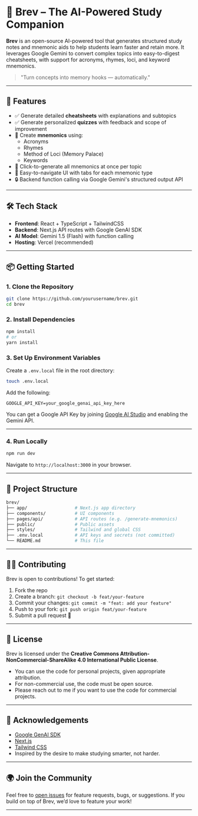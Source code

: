 # 🧠 Brev – The AI-Powered Study Companion

**Brev** is an open-source AI-powered tool that generates structured study notes and mnemonic aids to help students learn faster and retain more. It leverages Google Gemini to convert complex topics into easy-to-digest cheatsheets, with support for acronyms, rhymes, loci, and keyword mnemonics.

> "Turn concepts into memory hooks — automatically."

---

## 🚀 Features

- ✅ Generate detailed **cheatsheets** with explanations and subtopics
- ✅ Generate personalized **quizzes** with feedback and scope of improvement
- 🧠 Create **mnemonics** using:
  - Acronyms
  - Rhymes
  - Method of Loci (Memory Palace)
  - Keywords
- 🔄 Click-to-generate all mnemonics at once per topic
- 📘 Easy-to-navigate UI with tabs for each mnemonic type
- 🔒 Backend function calling via Google Gemini's structured output API

---

## 🛠 Tech Stack

- **Frontend**: React + TypeScript + TailwindCSS
- **Backend**: Next.js API routes with Google GenAI SDK
- **AI Model**: Gemini 1.5 (Flash) with function calling
- **Hosting**: Vercel (recommended)

---

## 📦 Getting Started

### 1. Clone the Repository

```bash
git clone https://github.com/yourusername/brev.git
cd brev
````

### 2. Install Dependencies

```bash
npm install
# or
yarn install
```

### 3. Set Up Environment Variables

Create a `.env.local` file in the root directory:

```bash
touch .env.local
```

Add the following:

```env
GOOGLE_API_KEY=your_google_genai_api_key_here
```

You can get a Google API Key by joining [Google AI Studio](https://makersuite.google.com/) and enabling the Gemini API.

---

### 4. Run Locally

```bash
npm run dev
```

Navigate to `http://localhost:3000` in your browser.

---

## 📁 Project Structure

```bash
brev/
├── app/                  # Next.js app directory
├── components/           # UI components
├── pages/api/            # API routes (e.g. /generate-mnemonics)
├── public/               # Public assets
├── styles/               # Tailwind and global CSS
├── .env.local            # API keys and secrets (not committed)
└── README.md             # This file
```
---

## 🧑‍💻 Contributing

Brev is open to contributions! To get started:

1. Fork the repo
2. Create a branch: `git checkout -b feat/your-feature`
3. Commit your changes: `git commit -m "feat: add your feature"`
4. Push to your fork: `git push origin feat/your-feature`
5. Submit a pull request 🚀

---

## 📝 License

Brev is licensed under the **Creative Commons Attribution-NonCommercial-ShareAlike 4.0 International Public License**.

 - You can use the code for personal projects, given appropriate attribution.
 - For non-commercial use, the code must be open source.
 - Please reach out to me if you want to use the code for commercial projects.

---

## 🙌 Acknowledgements

* [Google GenAI SDK](https://www.npmjs.com/package/@google/genai)
* [Next.js](https://nextjs.org/)
* [Tailwind CSS](https://tailwindcss.com/)
* Inspired by the desire to make studying smarter, not harder.

---

## 🌍 Join the Community

Feel free to [open issues](https://github.com/Adwaitsharadmore/Brev/issues) for feature requests, bugs, or suggestions. If you build on top of Brev, we’d love to feature your work!

---
